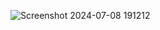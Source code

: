 ![Screenshot 2024-07-08 191212](https://github.com/Rajiv323/basic-menu/assets/117277460/415f223c-a98d-4661-9925-6cb535c5e0f9)
